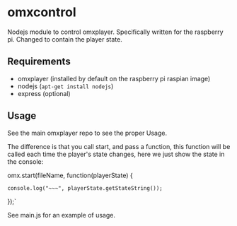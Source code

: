 omxcontrol
==========

Nodejs module to control omxplayer. Specifically written for the raspberry pi. Changed to contain the player state.

Requirements
------------

* omxplayer (installed by default on the raspberry pi raspian image)
* nodejs (`apt-get install nodejs`)
* express (optional)

Usage
-----

See the main omxplayer repo to see the proper Usage.

The difference is that you call start, and pass a function, this function will be called each time the player's state changes, here we just show the state in the console:

omx.start(fileName, function(playerState) {

    console.log("~~~", playerState.getStateString());

});`

See main.js for an example of usage.
